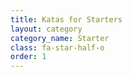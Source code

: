 ```yaml
---
title: Katas for Starters
layout: category
category_name: Starter
class: fa-star-half-o
order: 1
---
```




